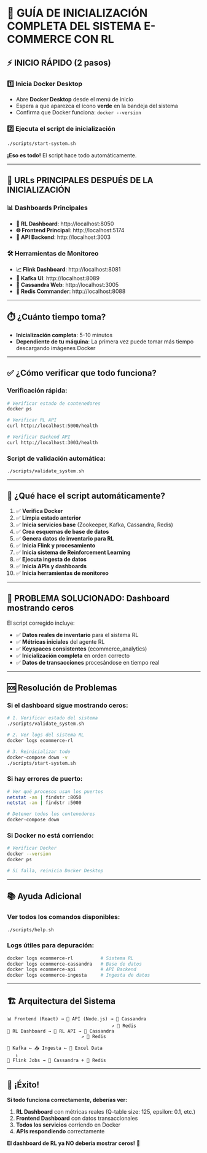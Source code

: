 # 🚀 GUÍA DE INICIALIZACIÓN COMPLETA DEL SISTEMA E-COMMERCE CON RL

## ⚡ **INICIO RÁPIDO (2 pasos)**

### 1️⃣ **Inicia Docker Desktop**
- Abre **Docker Desktop** desde el menú de inicio
- Espera a que aparezca el ícono **verde** en la bandeja del sistema
- Confirma que Docker funciona: `docker --version`

### 2️⃣ **Ejecuta el script de inicialización**
```bash
./scripts/start-system.sh
```

**¡Eso es todo!** El script hace todo automáticamente.

---

## 🎯 **URLs PRINCIPALES DESPUÉS DE LA INICIALIZACIÓN**

### 📊 **Dashboards Principales**
- **🤖 RL Dashboard**: http://localhost:8050
- **🌐 Frontend Principal**: http://localhost:5174  
- **🔌 API Backend**: http://localhost:3003

### 🛠️ **Herramientas de Monitoreo**
- **📈 Flink Dashboard**: http://localhost:8081
- **📝 Kafka UI**: http://localhost:8089
- **💾 Cassandra Web**: http://localhost:3005
- **📮 Redis Commander**: http://localhost:8088

---

## ⏱️ **¿Cuánto tiempo toma?**

- **Inicialización completa**: 5-10 minutos
- **Dependiente de tu máquina**: La primera vez puede tomar más tiempo descargando imágenes Docker

---

## ✅ **¿Cómo verificar que todo funciona?**

### **Verificación rápida:**
```bash
# Verificar estado de contenedores
docker ps

# Verificar RL API
curl http://localhost:5000/health

# Verificar Backend API  
curl http://localhost:3003/health
```

### **Script de validación automática:**
```bash
./scripts/validate_system.sh
```

---

## 🔧 **¿Qué hace el script automáticamente?**

1. ✅ **Verifica Docker**
2. ✅ **Limpia estado anterior**
3. ✅ **Inicia servicios base** (Zookeeper, Kafka, Cassandra, Redis)
4. ✅ **Crea esquemas de base de datos**
5. ✅ **Genera datos de inventario para RL**
6. ✅ **Inicia Flink y procesamiento**
7. ✅ **Inicia sistema de Reinforcement Learning**
8. ✅ **Ejecuta ingesta de datos**
9. ✅ **Inicia APIs y dashboards**
10. ✅ **Inicia herramientas de monitoreo**

---

## 🎯 **PROBLEMA SOLUCIONADO: Dashboard mostrando ceros**

El script corregido incluye:
- ✅ **Datos reales de inventario** para el sistema RL
- ✅ **Métricas iniciales** del agente RL
- ✅ **Keyspaces consistentes** (ecommerce_analytics)
- ✅ **Inicialización completa** en orden correcto
- ✅ **Datos de transacciones** procesándose en tiempo real

---

## 🆘 **Resolución de Problemas**

### **Si el dashboard sigue mostrando ceros:**
```bash
# 1. Verificar estado del sistema
./scripts/validate_system.sh

# 2. Ver logs del sistema RL
docker logs ecommerce-rl

# 3. Reinicializar todo
docker-compose down -v
./scripts/start-system.sh
```

### **Si hay errores de puerto:**
```bash
# Ver qué procesos usan los puertos
netstat -an | findstr :8050
netstat -an | findstr :5000

# Detener todos los contenedores
docker-compose down
```

### **Si Docker no está corriendo:**
```bash
# Verificar Docker
docker --version
docker ps

# Si falla, reinicia Docker Desktop
```

---

## 📚 **Ayuda Adicional**

### **Ver todos los comandos disponibles:**
```bash
./scripts/help.sh
```

### **Logs útiles para depuración:**
```bash
docker logs ecommerce-rl          # Sistema RL
docker logs ecommerce-cassandra   # Base de datos
docker logs ecommerce-api         # API Backend
docker logs ecommerce-ingesta     # Ingesta de datos
```

---

## 🏗️ **Arquitectura del Sistema**

```
📊 Frontend (React) → 🔌 API (Node.js) → 💾 Cassandra
                                      ↗ 📮 Redis
🤖 RL Dashboard → 🧠 RL API → 💾 Cassandra
                           ↗ 📮 Redis

📨 Kafka ← 📥 Ingesta ← 📄 Excel Data
   ↓
🔄 Flink Jobs → 💾 Cassandra + 📮 Redis
```

---

## 🎉 **¡Éxito!**

**Si todo funciona correctamente, deberías ver:**

1. **RL Dashboard** con métricas reales (Q-table size: 125, epsilon: 0.1, etc.)
2. **Frontend Dashboard** con datos transaccionales
3. **Todos los servicios** corriendo en Docker
4. **APIs respondiendo** correctamente

**El dashboard de RL ya NO debería mostrar ceros!** 🎯 